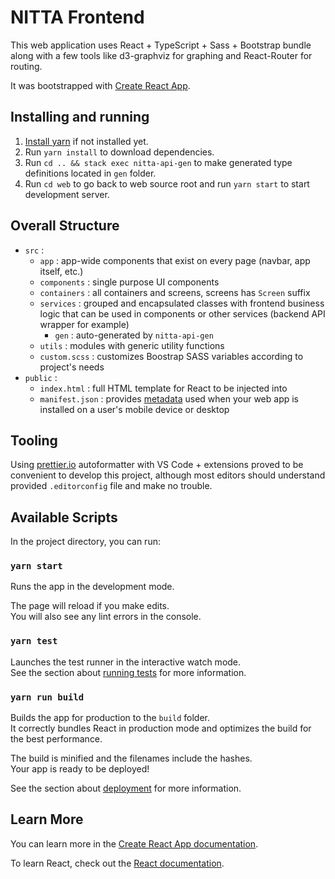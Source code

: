 # NITTA Frontend

This web application uses React + TypeScript + Sass + Bootstrap bundle along with a few tools like d3-graphviz for graphing and React-Router for routing.

It was bootstrapped with [Create React App](https://github.com/facebook/create-react-app).

## Installing and running

1. [Install yarn](https://yarnpkg.com/getting-started/install) if not installed yet.
2. Run `yarn install` to download dependencies.
3. Run `cd .. && stack exec nitta-api-gen` to make generated type definitions located in `gen` folder.
4. Run `cd web` to go back to web source root and run `yarn start` to start development server.

## Overall Structure

- `src` :
  - `app` : app-wide components that exist on every page (navbar, app itself, etc.)
  - `components` : single purpose UI components
  - `containers` : all containers and screens, screens has `Screen` suffix
  - `services` : grouped and encapsulated classes with frontend business logic that can be used in components or other services (backend API wrapper for example)
    - `gen` : auto-generated by `nitta-api-gen`
  - `utils` : modules with generic utility functions
  - `custom.scss` : customizes Boostrap SASS variables according to project's needs
- `public` :
  - `index.html` : full HTML template for React to be injected into
  - `manifest.json` : provides [metadata](https://developers.google.com/web/fundamentals/web-app-manifest/) used when your web app is installed on a user's mobile device or desktop

## Tooling

Using [prettier.io](https://prettier.io) autoformatter with VS Code + extensions proved to be convenient to develop this project, although most editors should understand provided `.editorconfig` file and make no trouble.

## Available Scripts

In the project directory, you can run:

### `yarn start`

Runs the app in the development mode.<br>

The page will reload if you make edits.<br>
You will also see any lint errors in the console.

### `yarn test`

Launches the test runner in the interactive watch mode.<br>
See the section about [running tests](https://facebook.github.io/create-react-app/docs/running-tests) for more information.

### `yarn run build`

Builds the app for production to the `build` folder.<br>
It correctly bundles React in production mode and optimizes the build for the best performance.

The build is minified and the filenames include the hashes.<br>
Your app is ready to be deployed!

See the section about [deployment](https://facebook.github.io/create-react-app/docs/deployment) for more information.

<!-- ### `npm run eject` -->

<!-- That's a custom script implemented by Create React App, which was used to bootstrap this project. -->

<!-- **Note: this is a one-way operation. Once you `eject`, you can’t go back!** -->

<!-- If you aren’t satisfied with the build tool and configuration choices, you can `eject` at any time. This command will remove the single build dependency from your project. -->

<!-- Instead, it will copy all the configuration files and the transitive dependencies (Webpack, Babel, ESLint, etc) right into your project so you have full control over them. All of the commands except `eject` will still work, but they will point to the copied scripts so you can tweak them. At this point you’re on your own. -->

<!-- You don’t have to ever use `eject`. The curated feature set is suitable for small and middle deployments, and you shouldn’t feel obligated to use this feature. However we understand that this tool wouldn’t be useful if you couldn’t customize it when you are ready for it. -->

## Learn More

You can learn more in the [Create React App documentation](https://facebook.github.io/create-react-app/docs/getting-started).

To learn React, check out the [React documentation](https://reactjs.org/).
